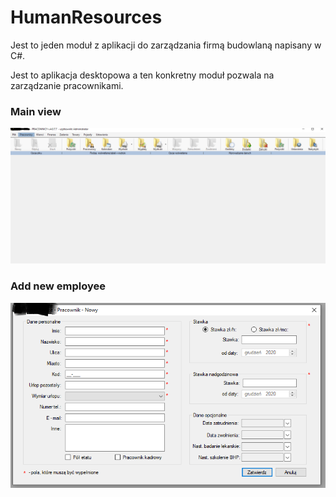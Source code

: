 # HumanResources
Jest to jeden moduł z aplikacji do zarządzania firmą budowlaną napisany w C#.

Jest to aplikacja desktopowa a ten konkretny moduł pozwala na zarządzanie pracownikami.

### Main view
![Main page](https://github.com/tkrutowski/HumanResources/blob/edf986fcd3196886979f80370b05c677902710f0/hr-main.png)


### Add new employee
![Add employee](https://github.com/tkrutowski/HumanResources/blob/tkrutowski-readme/hr-new.png)
